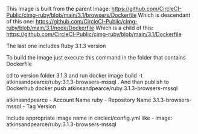 This Image is built from the
parent Image: https://github.com/CircleCI-Public/cimg-ruby/blob/main/3.1/browsers/Dockerfile
Which is descendant of this one:
https://github.com/CircleCI-Public/cimg-ruby/blob/main/3.1/node/Dockerfile
Which is a child of this:
https://github.com/CircleCI-Public/cimg-ruby/blob/main/3.1/Dockerfile

The last one includes Ruby 3.1.3 version

To build the Image just execute this command in the folder that contains Dockerfile

cd to version folder 3.1.3 and run
docker image build -t atkinsandpearce/ruby:3.1.3-browsers-mssql .
And than publish to Dockerhub
docker push atkinsandpearce/ruby:3.1.3-browsers-mssql

atkinsandpearce - Account Name
ruby            - Repository Name
3.1.3-browsers-mssql - Tag Version

Include appropriate image name in circleci/config.yml
like - image: atkinsandpearce/ruby:3.1.3-browsers-mssql

